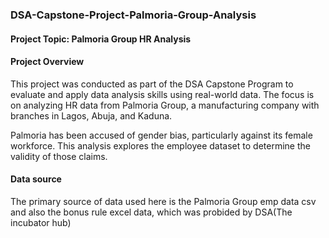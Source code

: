 ### DSA-Capstone-Project-Palmoria-Group-Analysis 

#### Project Topic: Palmoria Group HR Analysis 

#### Project Overview

This project was conducted as part of the DSA Capstone Program to evaluate and apply data analysis skills using real-world data. The focus is on analyzing HR data from Palmoria Group, a manufacturing company with branches in Lagos, Abuja, and Kaduna.

Palmoria has been accused of gender bias, particularly against its female workforce. This analysis explores the employee dataset to determine the validity of those claims.

#### Data source
The primary source of data used here is the Palmoria Group emp data csv and also the bonus rule excel data, which was probided by DSA(The incubator hub)
